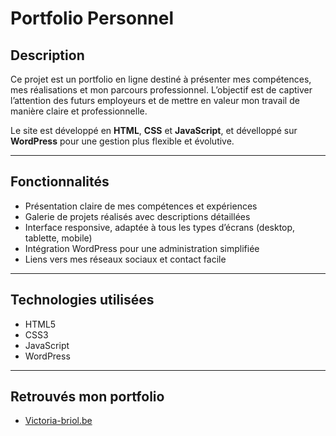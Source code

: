 # Portfolio Personnel

## Description

Ce projet est un portfolio en ligne destiné à présenter mes compétences, mes réalisations et mon parcours professionnel. L’objectif est de captiver l’attention des futurs employeurs et de mettre en valeur mon travail de manière claire et professionnelle.

Le site est développé en **HTML**, **CSS** et **JavaScript**, et dévelloppé sur **WordPress** pour une gestion plus flexible et évolutive.

---

## Fonctionnalités

- Présentation claire de mes compétences et expériences
- Galerie de projets réalisés avec descriptions détaillées
- Interface responsive, adaptée à tous les types d’écrans (desktop, tablette, mobile)
- Intégration WordPress pour une administration simplifiée
- Liens vers mes réseaux sociaux et contact facile

---

## Technologies utilisées

- HTML5 
- CSS3  
- JavaScript 
- WordPress 

---

## Retrouvés mon portfolio
-  [Victoria-briol.be](https://victoria-briol.be/)

